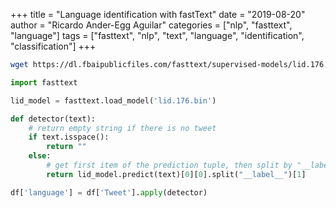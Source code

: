 +++
title = "Language identification with fastText"
date = "2019-08-20"
author = "Ricardo Ander-Egg Aguilar"
categories = ["nlp", "fasttext", "language"]
tags = ["fasttext", "nlp", "text", "language", "identification", "classification"]
+++


```bash
wget https://dl.fbaipublicfiles.com/fasttext/supervised-models/lid.176.bin
```

```python
import fasttext

lid_model = fasttext.load_model('lid.176.bin')

def detector(text):
    # return empty string if there is no tweet
    if text.isspace():
        return ""
    else:
        # get first item of the prediction tuple, then split by "__label__" and return only language code
        return lid_model.predict(text)[0][0].split("__label__")[1]

df['language'] = df['Tweet'].apply(detector)
```



